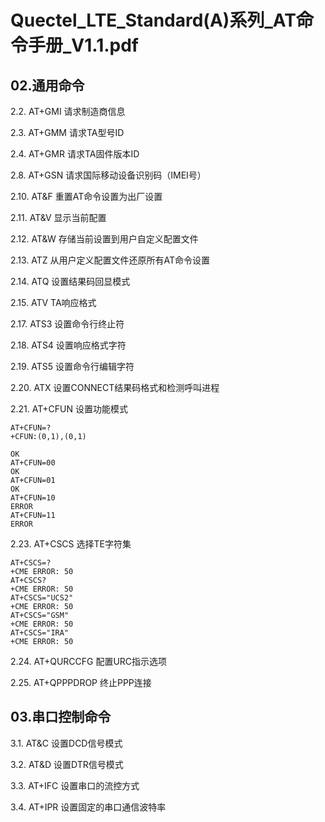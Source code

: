 # Quectel_LTE_Standard(A)系列_AT命令手册_V1.1.pdf

## 02.通用命令

 2.2. AT+GMI  请求制造商信息

 2.3. AT+GMM  请求TA型号ID 

 2.4. AT+GMR  请求TA固件版本ID 

 2.8. AT+GSN  请求国际移动设备识别码（IMEI号） 

 2.10. AT&F  重置AT命令设置为出厂设置

 2.11. AT&V  显示当前配置

 2.12. AT&W  存储当前设置到用户自定义配置文件

 2.13. ATZ  从用户定义配置文件还原所有AT命令设置

 2.14. ATQ  设置结果码回显模式 

 2.15. ATV  TA响应格式

 2.17. ATS3  设置命令行终止符

 2.18. ATS4  设置响应格式字符

 2.19. ATS5  设置命令行编辑字符

 2.20. ATX  设置CONNECT结果码格式和检测呼叫进程 

 2.21. AT+CFUN  设置功能模式

```
AT+CFUN=?
+CFUN:(0,1),(0,1)

OK
AT+CFUN=00
OK
AT+CFUN=01
OK
AT+CFUN=10
ERROR
AT+CFUN=11
ERROR

```

 2.23. AT+CSCS  选择TE字符集

```
AT+CSCS=?
+CME ERROR: 50
AT+CSCS?
+CME ERROR: 50
AT+CSCS="UCS2"
+CME ERROR: 50
AT+CSCS="GSM"
+CME ERROR: 50
AT+CSCS="IRA"
+CME ERROR: 50

```

 2.24. AT+QURCCFG  配置URC指示选项

 2.25. AT+QPPPDROP  终止PPP连接

## 03.串口控制命令

3.1. AT&C  设置DCD信号模式

3.2. AT&D  设置DTR信号模式

3.3. AT+IFC  设置串口的流控方式

3.4. AT+IPR  设置固定的串口通信波特率 
